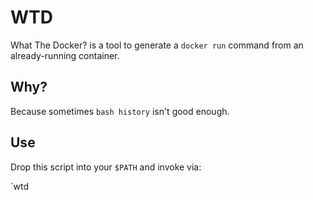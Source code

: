 # WTD

What The Docker? is a tool to generate a `docker run` command from an already-running container.

## Why?

Because sometimes `bash history` isn't good enough.

## Use

Drop this script into your `$PATH` and invoke via:

`wtd 
